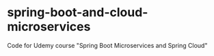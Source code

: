 # spring-boot-and-cloud-microservices
Code for Udemy course "Spring Boot Microservices and Spring Cloud"
